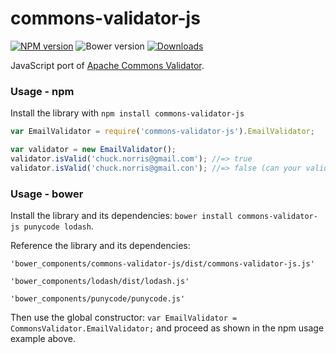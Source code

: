 # commons-validator-js

[![NPM version][npm-image]][npm-url]  ![Bower version](https://img.shields.io/bower/v/bootstrap.svg) [![Downloads][downloads-image]][npm-url]

JavaScript port of [Apache Commons Validator](https://commons.apache.org/proper/commons-validator/).

### Usage - npm
Install the library with `npm install commons-validator-js`

```javascript
var EmailValidator = require('commons-validator-js').EmailValidator;

var validator = new EmailValidator();
validator.isValid('chuck.norris@gmail.com'); //=> true
validator.isValid('chuck.norris@gmail.con'); //=> false (can your validator do this?)
```

### Usage - bower
Install the library and its dependencies: `bower install commons-validator-js punycode lodash`. 

Reference the library and its dependencies:

  `'bower_components/commons-validator-js/dist/commons-validator-js.js'`
  
  `'bower_components/lodash/dist/lodash.js'`
  
  `'bower_components/punycode/punycode.js'` 

Then use the global constructor: `var EmailValidator = CommonsValidator.EmailValidator;` and proceed as shown in the npm usage example above.  

[downloads-image]: https://img.shields.io/npm/dm/commons-validator-js.svg

[npm-url]: https://npmjs.org/package/commons-validator-js
[npm-image]: https://img.shields.io/npm/v/commons-validator-js.svg

